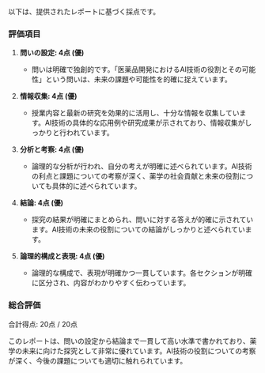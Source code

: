 以下は、提供されたレポートに基づく採点です。

### 評価項目

1. **問いの設定: 4点 (優)**
   - 問いは明確で独創的です。「医薬品開発におけるAI技術の役割とその可能性」という問いは、未来の課題や可能性を的確に捉えています。

2. **情報収集: 4点 (優)**
   - 授業内容と最新の研究を効果的に活用し、十分な情報を収集しています。AI技術の具体的な応用例や研究成果が示されており、情報収集がしっかりと行われています。

3. **分析と考察: 4点 (優)**
   - 論理的な分析が行われ、自分の考えが明確に述べられています。AI技術の利点と課題についての考察が深く、薬学の社会貢献と未来の役割についても具体的に述べられています。

4. **結論: 4点 (優)**
   - 探究の結果が明確にまとめられ、問いに対する答えが的確に示されています。AI技術の未来の役割についての結論がしっかりと述べられています。

5. **論理的構成と表現: 4点 (優)**
   - 論理的な構成で、表現が明確かつ一貫しています。各セクションが明確に区分され、内容がわかりやすく伝わっています。

### 総合評価

合計得点: 20点 / 20点

このレポートは、問いの設定から結論まで一貫して高い水準で書かれており、薬学の未来に向けた探究として非常に優れています。AI技術の役割についての考察が深く、今後の課題についても適切に触れられています。